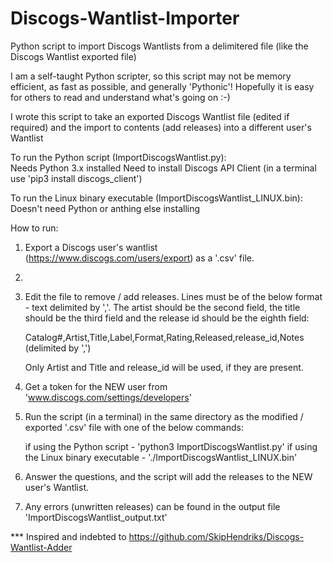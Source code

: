 # Discogs-Wantlist-Importer
Python script to import Discogs Wantlists from a delimitered file (like the Discogs Wantlist exported file)

I am a self-taught Python scripter, so this script may not be memory efficient, as fast as possible, and generally 'Pythonic'! Hopefully it is easy for others to read and understand what's going on :-)

I wrote this script to take an exported Discogs Wantlist file (edited if required) and the import to contents (add releases) into a different user's Wantlist

To run the Python script (ImportDiscogsWantlist.py):  
   Needs Python 3.x installed
   Need to install Discogs API Client (in a terminal use 'pip3 install discogs_client')
   
To run the Linux binary executable (ImportDiscogsWantlist_LINUX.bin):
   Doesn't need Python or anthing else installing

How to run:
1. Export a Discogs user's wantlist (https://www.discogs.com/users/export) as a '.csv' file.
2. 
3. Edit the file to remove / add releases. Lines must be of the below format - text delimited by ','. 
   The artist should be the second field, the title should be the third field and the release id should be the eighth field:

      Catalog#,Artist,Title,Label,Format,Rating,Released,release_id,Notes (delimited by ',')  

   Only Artist and Title and release_id will be used, if they are present.

3. Get a token for the NEW user from 'www.discogs.com/settings/developers'
4. Run the script (in a terminal) in the same directory as the modified / exported '.csv' file with one of the below commands:

    if using the Python script - 'python3 ImportDiscogsWantlist.py'
    if using the Linux binary executable - './ImportDiscogsWantlist_LINUX.bin'
    
5. Answer the questions, and the script will add the releases to the NEW user's Wantlist.
6. Any errors (unwritten releases) can be found in the output file 'ImportDiscogsWantlist_output.txt'

*** Inspired and indebted to https://github.com/SkipHendriks/Discogs-Wantlist-Adder

